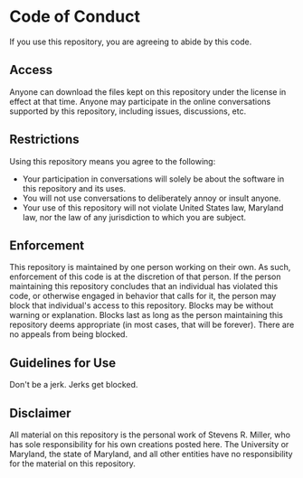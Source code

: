 # Code of Conduct

If you use this repository, you are agreeing to abide by this code.

## Access

Anyone can download the files kept on this repository under the license in effect at that time.
Anyone may participate in the online conversations supported by this repository, including
issues, discussions, etc.

## Restrictions

Using this repository means you agree to the following:

- Your participation in conversations will solely be about the software in this repository and its uses.
- You will not use conversations to deliberately annoy or insult anyone.
- Your use of this repository will not violate United States law, Maryland law, nor the law of any jurisdiction to which you are subject.

## Enforcement

This repository is maintained by one person working on their own. As such, enforcement of this code is at the discretion of that person.
If the person maintaining this repository concludes that an individual has violated this code, or otherwise engaged in behavior that
calls for it, the person may block that individual's access to this repository. Blocks may be without warning or explanation. Blocks
last as long as the person maintaining this repository deems appropriate (in most cases, that will be forever). There are no appeals
from being blocked.

## Guidelines for Use

Don't be a jerk. Jerks get blocked.

## Disclaimer

All material on this repository is the personal work of Stevens R. Miller, who has sole responsibility for his own creations posted here.
The University or Maryland, the state of Maryland, and all other entities have no responsibility for the material on this repository.
